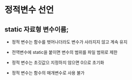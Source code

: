# 정적변수 선언

## static 자료형 변수이름;

* 정적 변수는 함수를 벗어나더라도 변수가 사라지지 않고 계속 유지

* 전역변수에 static을 붙이면 변수의 범위를 파일 범위로 제한

* 정적 변수는 초깃값으 지정하지 않으면 0으로 초기화

* 정적 변수는 함수의 매개변수로 사용 불가
